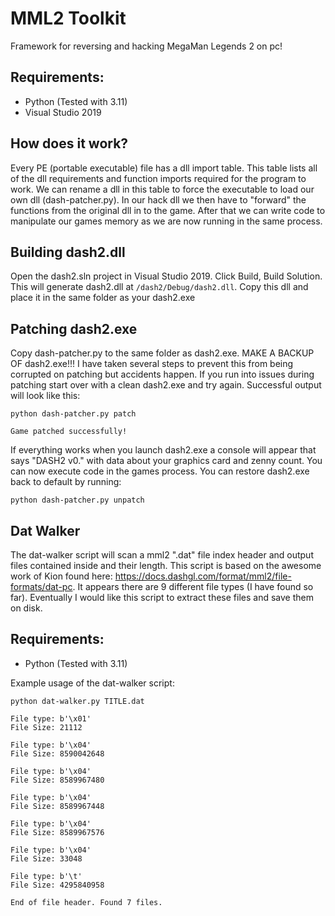 # MML2 Toolkit
 Framework for reversing and hacking MegaMan Legends 2 on pc!


## Requirements:
 - Python (Tested with 3.11)
 - Visual Studio 2019
 
## How does it work?
Every PE (portable executable) file has a dll import table. This table lists all of the dll requirements and function imports required for the program to work. We can rename a dll in this table to force the executable to load our own dll (dash-patcher.py). In our hack dll we then have to "forward" the functions from the original dll in to the game. After that we can write code to manipulate our games memory as we are now running in the same process. 

## Building dash2.dll
Open the dash2.sln project in Visual Studio 2019. Click Build, Build Solution. This will generate dash2.dll at ```/dash2/Debug/dash2.dll```. Copy this dll and place it in the same folder as your dash2.exe

## Patching dash2.exe
Copy dash-patcher.py to the same folder as dash2.exe. MAKE A BACKUP OF dash2.exe!!! I have taken several steps to prevent this from being corrupted on patching but accidents happen. If you run into issues during patching start over with a clean dash2.exe and try again. Successful output will look like this:

```
python dash-patcher.py patch

Game patched successfully!
```

If everything works when you launch dash2.exe a console will appear that says "DASH2 v0." with data about your graphics card and zenny count. You can now execute code in the games process. You can restore dash2.exe back to default by running:

```
python dash-patcher.py unpatch
```


## Dat Walker
The dat-walker script will scan a mml2 ".dat" file index header and output files contained inside and their length. This script is based on the awesome work of Kion found here: https://docs.dashgl.com/format/mml2/file-formats/dat-pc. It appears there are 9 different file types (I have found so far). Eventually I would like this script to extract these files and save them on disk. 

## Requirements:
 - Python (Tested with 3.11)

Example usage of the dat-walker script:
 
```
python dat-walker.py TITLE.dat

File type: b'\x01'
File Size: 21112

File type: b'\x04'
File Size: 8590042648

File type: b'\x04'
File Size: 8589967480

File type: b'\x04'
File Size: 8589967448

File type: b'\x04'
File Size: 8589967576

File type: b'\x04'
File Size: 33048

File type: b'\t'
File Size: 4295840958

End of file header. Found 7 files.
```
